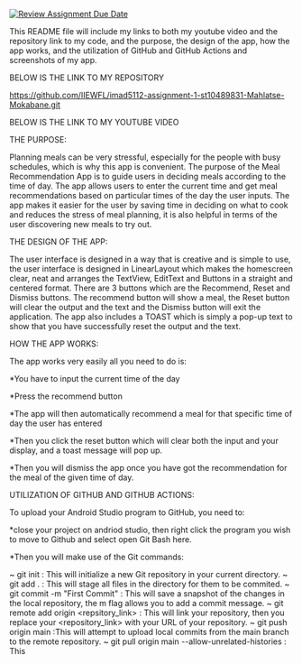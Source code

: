 [![Review Assignment Due Date](https://classroom.github.com/assets/deadline-readme-button-22041afd0340ce965d47ae6ef1cefeee28c7c493a6346c4f15d667ab976d596c.svg)](https://classroom.github.com/a/70UuwkKC)

This README file will include my links to both my youtube video and the repository link to my code, and the purpose, the design of the app, how the app works, and the utilization of GitHub and GitHub Actions and screenshots of my app.

BELOW IS THE LINK TO MY REPOSITORY

https://github.com/IIEWFL/imad5112-assignment-1-st10489831-Mahlatse-Mokabane.git

BELOW IS THE LINK TO MY YOUTUBE VIDEO



THE PURPOSE:

Planning meals can be very stressful, especially for the people with busy schedules, which is why this app is convenient. The purpose of the Meal Recommendation App is to guide users in deciding meals according to the time of day. The app allows users to enter the current time and get meal recommendations based on particular times of the day the user inputs. The app makes it easier for the user by saving time in deciding on what to cook and reduces the stress of meal planning, it is also helpful in terms of the user discovering new meals to try out.

THE DESIGN OF THE APP:

The user interface is designed in a way that is creative and is simple to use, the user interface is designed in LinearLayout which makes the homescreen clear, neat and arranges the TextView, EditText and Buttons in a straight and centered format. There are 3 buttons which are the Recommend, Reset and Dismiss buttons. The recommend button will show a meal, the Reset button will clear the output and the text and the Dismiss button will exit the application. The app also includes a TOAST which is simply a pop-up text to show that you have successfully reset the output and the text. 

HOW THE APP WORKS:

The app works very easily all you need to do is:

*You have to input the current time of the day 

*Press the recommend button 

*The app will then automatically recommend a meal for that specific time of day the user has entered

*Then you click the reset button which will clear both the input and your display, and a toast message will pop up.

*Then you will dismiss the app once you have got the recommendation for the meal of the given time of day.

UTILIZATION OF GITHUB AND GITHUB ACTIONS:

To upload your Android Studio program to GitHub, you need to:

*close your project on andriod studio, then right click the program you wish to move to Github and select open Git Bash here.

*Then you will make use of the Git commands:

~ git init : This will initialize a new Git repository in your current directory.
~ git add . : This will stage all files in the directory for them to be commited.
~ git commit -m "First Commit" : This will save a snapshot of the changes in the local repository, the m flag allows you to add a commit message.
~ git  remote add origin <repsitory_link> : This will link your repository, then you replace your <repository_link> with your URL of your repository.
~ git push origin main :This will attempt to upload local commits from the main branch to the remote repository.
~ git pull origin main --allow-unrelated-histories : This


